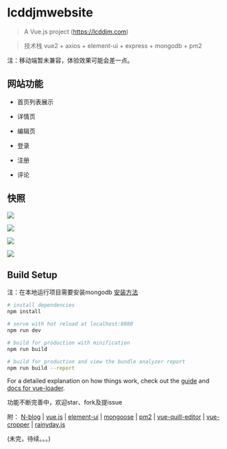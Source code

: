 # lcddjmwebsite

> A Vue.js project (https://lcddjm.com)

> 技术栈 vue2 + axios + element-ui + express + mongodb + pm2

注：移动端暂未兼容，体验效果可能会差一点。
## 网站功能

- 首页列表展示

- 详情页

- 编辑页

- 登录

- 注册

- 评论 

## 快照

![](https://image.lcddjm.com/shortcut/WechatIMG159.jpeg)

<!-- ![](https://image.lcddjm.com/shortcut/WechatIMG160.jpeg) -->

![](https://image.lcddjm.com/shortcut/WechatIMG162.jpeg)

![](https://image.lcddjm.com/shortcut/WechatIMG163.jpeg)

![](https://image.lcddjm.com/shortcut/WechatIMG164.jpeg)



## Build Setup

注：在本地运行项目需要安装mongodb [安装方法](./doc/mongo.md)

``` bash
# install dependencies
npm install

# serve with hot reload at localhost:8080
npm run dev

# build for production with minification
npm run build

# build for production and view the bundle analyzer report
npm run build --report

```
For a detailed explanation on how things work, check out the [guide](http://vuejs-templates.github.io/webpack/) and [docs for vue-loader](http://vuejs.github.io/vue-loader).

功能不断完善中，欢迎star、fork及提issue

附：
[N-blog](https://github.com/nswbmw/N-blog) |
[vue.js](https://cn.vuejs.org/index.html) |
[element-ui](http://element-cn.eleme.io/#/zh-CN) |
[mongoose](http://mongoosejs.com/) |
[pm2](http://pm2.keymetrics.io/) |
[vue-quill-editor](https://surmon-china.github.io/vue-quill-editor/) |
[vue-cropper](http://xyxiao.cn/vue-cropper/example/) |
[rainyday.js](http://maroslaw.github.io/rainyday.js/)

(未完，待续。。。)
